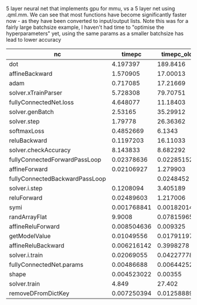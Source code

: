 5 layer neural net that implements gpu for mmu, vs a 5 layer net using .qml.mm. We can see that most functions have become significantly faster now - as they have been converted to input/output lists. Note this was for a fairly large batchsize example, I haven't had time to "optimise the hyperparameters" yet, using the same params as a smaller batchsize has lead to lower accuracy

| nc                              | timepc      | timepc_old  | pct         | pct_old      | faster | 
|---------------------------------|-------------|-------------|-------------|--------------|--------| 
| dot                             | 4.197397    | 189.8416    | 67.0992     | 81.91524     | 1      | 
| affineBackward                  | 1.570905    | 17.00013    | 7.874734    | 1.294487     | 1      | 
| adam                            | 0.717085    | 17.21669    | 7.189301    | 2.621956     | 1      | 
| solver.xTrainParser             | 5.728308    | 79.70751    | 5.851577    | 1.537578     | 1      | 
| fullyConnectedNet.loss          | 4.648077    | 11.18403    | 5.540673    | 0.6245188    | 1      | 
| solver.genBatch                 | 2.53165     | 35.29912    | 2.538164    | 0.5375756    | 1      | 
| solver.step                     | 1.79778     | 26.36362    | 1.802405    | 0.4014955    | 1      | 
| softmaxLoss                     | 0.4852669   | 6.1343      | 0.4865156   | 0.09342017   | 1      | 
| reluBackward                    | 0.1197203   | 16.11033    | 0.4801133   | 0.9813863    | 1      | 
| solver.checkAccuracy            | 8.143833    | 8.682292    | 0.1542952   | 0.03525971   | 1      | 
| fullyConnectedForwardPassLoop   | 0.02378636  | 0.02285152  | 0.1417709   | 0.006380167  | 0      | 
| affineForward                   | 0.02106927  | 1.279903    | 0.1255766   | 0.3573503    | 1      | 
| fullyConnectedBackwardPassLoop| | 0.0248452   | 0.03345556  | 0.1245456   | 0.002547498  | 1      | 
| solver.i.step                   | 0.1208094   | 3.405189    | 0.1211203   | 0.05185813   | 1      | 
| reluForward                     | 0.02489603  | 1.217006    | 0.1187078   | 0.2718315    | 1      | 
| symi                            | 0.001768841 | 0.001820141 | 0.1097967   | 0.003501858  | 1      | 
| randArrayFlat                   | 9.9008      | 0.07815965  | 0           |              | 0      | 
| affineReluForward               | 0.008504636 | 0.009325    | 0.04055132  | 0.00208284   | 1      | 
| getModelValue                   | 0.01049556  | 0.01791197  | 0.03170025  | 0.0008607854 | 1      | 
| affineReluBackward              | 0.006216142 | 0.3998278   | 0.02492854  | 0.02435615   | 1      | 
| solver.i.train                  | 0.02069055  | 0.04227778  | 0.02074379  | 0.0006438546 | 1      | 
| fullyConnectedNet.params        | 0.00486688  | 0.006442529 | 0.01561409  | 0.0005690625 | 1      | 
| shape                           | 0.004523022 | 0.00355     | 0.009926263 | 0.001009185  | 0      | 
| solver.train                    | 4.849       | 27.402      | 0.007655869 | 0.009273537  | 1      | 
| removeDFromDictKey              | 0.007250394 | 0.01258889  | 0.007269049 | 0.0001917181 | 1      | 

